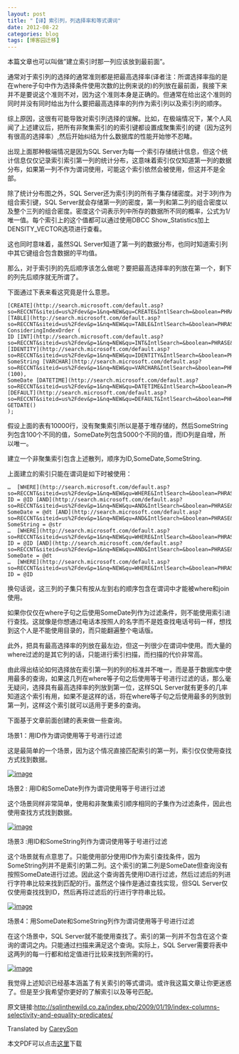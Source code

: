 ```yaml
---
layout: post
title: "【译】索引列，列选择率和等式谓词"
date: 2012-08-22
categories: blog
tags: [博客园迁移]
---
```


本篇文章也可以叫做”建立索引时那一列应该放到最前面”。

通常对于索引列的选择的通常准则都是把最高选择率\(译者注：所谓选择率指的是在where子句中作为选择条件使用次数的比例来说的\)的列放在最前面，我接下来并不是要说这个准则不对，因为这个准则本身是正确的。但通常在给出这个准则的同时并没有同时给出为什么要把最高选择率的列作为索引列以及索引列的顺序。

综上原因，这很有可能导致对索引列选择的误解。比如，在极端情况下，某个人风闻了上述建议后，把所有非聚集索引的的索引键都设置成聚集索引的键（因为这列有很高的选择率）,然后开始纠结为什么数据库的性能开始惨不忍睹。

出现上面那种极端情况是因为SQL Server为每一个索引存储统计信息，但这个统计信息仅仅记录索引索引第一列的统计分布，这意味着索引仅仅知道第一列的数据分布，如果第一列不作为谓词使用，可能这个索引依然会被使用，但这并不是全部。

除了统计分布图之外，SQL Server还为索引列的所有子集存储密度。对于3列作为组合索引键，SQL Server就会存储第一列的密度，第一列和第二列的组合密度以及整个三列的组合密度。密度这个词表示列中所存的数据所不同的概率，公式为1/唯一值。每个索引上的这个值都可以通过使用DBCC Show\_Statistics加上DENSITY\_VECTOR选项进行查看。

这也同时意味着，虽然SQL Server知道了第一列的数据分布，也同时知道索引列中其它键组合包含数据的平均值。

那么，对于索引列的先后顺序该怎么做呢？要把最高选择率的列放在第一个，剩下的列先后顺序就无所谓了。

下面通过下表来看这究竟是什么意思。
    
    
    [CREATE](http://search.microsoft.com/default.asp?so=RECCNT&siteid=us%2Fdev&p=1&nq=NEW&qu=CREATE&IntlSearch=&boolean=PHRASE&ig=01&i=09&i=99) [TABLE](http://search.microsoft.com/default.asp?so=RECCNT&siteid=us%2Fdev&p=1&nq=NEW&qu=TABLE&IntlSearch=&boolean=PHRASE&ig=01&i=09&i=99) ConsideringIndexOrder (
    ID [INT](http://search.microsoft.com/default.asp?so=RECCNT&siteid=us%2Fdev&p=1&nq=NEW&qu=INT&IntlSearch=&boolean=PHRASE&ig=01&i=09&i=99) [IDENTITY](http://search.microsoft.com/default.asp?so=RECCNT&siteid=us%2Fdev&p=1&nq=NEW&qu=IDENTITY&IntlSearch=&boolean=PHRASE&ig=01&i=09&i=99),
    SomeString [VARCHAR](http://search.microsoft.com/default.asp?so=RECCNT&siteid=us%2Fdev&p=1&nq=NEW&qu=VARCHAR&IntlSearch=&boolean=PHRASE&ig=01&i=09&i=99) (100),
    SomeDate [DATETIME](http://search.microsoft.com/default.asp?so=RECCNT&siteid=us%2Fdev&p=1&nq=NEW&qu=DATETIME&IntlSearch=&boolean=PHRASE&ig=01&i=09&i=99) [DEFAULT](http://search.microsoft.com/default.asp?so=RECCNT&siteid=us%2Fdev&p=1&nq=NEW&qu=DEFAULT&IntlSearch=&boolean=PHRASE&ig=01&i=09&i=99) GETDATE()
    );

  


假设上面的表有10000行，没有聚集索引所以是基于堆存储的，然后SomeString列包含100个不同的值，SomeDate列包含5000个不同的值，而ID列是自增，所以唯一。

建立一个非聚集索引包含上述散列，顺序为ID,SomeDate,SomeString.

上面建立的索引只能在谓词是如下时被使用：
    
    
    …  [WHERE](http://search.microsoft.com/default.asp?so=RECCNT&siteid=us%2Fdev&p=1&nq=NEW&qu=WHERE&IntlSearch=&boolean=PHRASE&ig=01&i=09&i=99) ID = @ID [AND](http://search.microsoft.com/default.asp?so=RECCNT&siteid=us%2Fdev&p=1&nq=NEW&qu=AND&IntlSearch=&boolean=PHRASE&ig=01&i=09&i=99) SomeDate = @dt [AND](http://search.microsoft.com/default.asp?so=RECCNT&siteid=us%2Fdev&p=1&nq=NEW&qu=AND&IntlSearch=&boolean=PHRASE&ig=01&i=09&i=99) SomeString = @str
    …  [WHERE](http://search.microsoft.com/default.asp?so=RECCNT&siteid=us%2Fdev&p=1&nq=NEW&qu=WHERE&IntlSearch=&boolean=PHRASE&ig=01&i=09&i=99) ID = @ID [AND](http://search.microsoft.com/default.asp?so=RECCNT&siteid=us%2Fdev&p=1&nq=NEW&qu=AND&IntlSearch=&boolean=PHRASE&ig=01&i=09&i=99) SomeDate = @dt
    …  [WHERE](http://search.microsoft.com/default.asp?so=RECCNT&siteid=us%2Fdev&p=1&nq=NEW&qu=WHERE&IntlSearch=&boolean=PHRASE&ig=01&i=09&i=99) ID = @ID

  


换句话说，这三列的子集只有按从左到右的顺序包含在谓词中才能被where和join使用。

如果你仅仅在where子句之后使用SomeDate列作为过滤条件，则不能使用索引进行查找。这就像是你想通过电话本按照人的名字而不是姓查找电话号码一样，想找到这个人是不能使用目录的，而只能翻遍整个电话版。

此外，把具有最高选择率的列放在最左边，但这一列很少在谓词中使用。而大量的where过滤的是其它列的话，只能进行索引扫描，而扫描的代价非常高。

由此得出结论如何选择放在索引第一列的列的标准并不唯一，而是基于数据库中使用最多的查询，如果这几列在where等子句之后使用等于号进行过滤的话，那么毫无疑问，选择具有最高选择率的列放到第一位，这样SQL Server就有更多的几率知道这个索引有用，如果不是这样的话，将在where等子句之后使用最多的列放到第一列，这样这个索引就可以适用于更多的查询。

下面基于文章前面创建的表来做一些查询。

场景1：用ID作为谓词使用等于号进行过滤

这是最简单的一个场景，因为这个情况直接匹配索引的第一列，索引仅仅使用查找方式找到数据。

[![image](https://cdn.jsdelivr.net/gh/careyson/careyson.github.io@main/assets/images/2012-08-22-/-201208220829595236.png)](http://images.cnblogs.com/cnblogs_com/CareySon/201208/201208220829598857.png)

场景2 : 用ID和SomeDate列作为谓词使用等于号进行过滤

这个场景同样非常简单，使用和非聚集索引顺序相同的子集作为过滤条件，因此也使用查找方式找到数据。

[![image](https://cdn.jsdelivr.net/gh/careyson/careyson.github.io@main/assets/images/2012-08-22-/-201208220830006249.png)](http://images.cnblogs.com/cnblogs_com/CareySon/201208/201208220829596839.png)

场景3 :用ID和SomeString列作为谓词使用等于号进行过滤

这个场景就有点意思了。只能使用部分使用ID作为索引查找条件，因为SomeString列并不是索引的第二列。这个索引的第二列是SomeDate但查询没有按照SomeDate进行过滤。因此这个查询首先使用ID进行过滤，然后过滤后的列进行字符串比较来找到匹配的行。虽然这个操作是通过查找实现，但SQL Server仅仅使用查找找到ID，然后再将过滤后的行进行字符串比较。

[![image](https://cdn.jsdelivr.net/gh/careyson/careyson.github.io@main/assets/images/2012-08-22-/-20120822083000643.png)](http://images.cnblogs.com/cnblogs_com/CareySon/201208/201208220830002313.png)

场景4：用SomeDate和SomeString列作为谓词使用等于号进行过滤

在这个场景中，SQL Server就不能使用查找了。索引的第一列并不包含在这个查询的谓词之内。只能通过扫描来满足这个查询。实际上，SQL Server需要将表中这两列的每一行都和给定值进行比较来找到所需的行。

[![image](https://cdn.jsdelivr.net/gh/careyson/careyson.github.io@main/assets/images/2012-08-22-/-201208220830014165.png)](http://images.cnblogs.com/cnblogs_com/CareySon/201208/20120822083001610.png)

我觉得上述知识已经基本涵盖了有关索引的等式谓词。或许我这篇文章让你更迷惑了。但是至少我希望你更好的了解索引以及等号匹配。

原文链接:<http://sqlinthewild.co.za/index.php/2009/01/19/index-columns-selectivity-and-equality-predicates/>

Translated by [CareySon](http://www.cnblogs.com/careyson)

本文PDF可以点击[这里](https://files.cnblogs.com/CareySon/%E7%B4%A2%E5%BC%95%E5%88%97%EF%BC%8C%E5%88%97%E9%80%89%E6%8B%A9%E7%8E%87%E5%92%8C%E7%AD%89%E5%BC%8F%E8%B0%93%E8%AF%8D.pdf)下载
